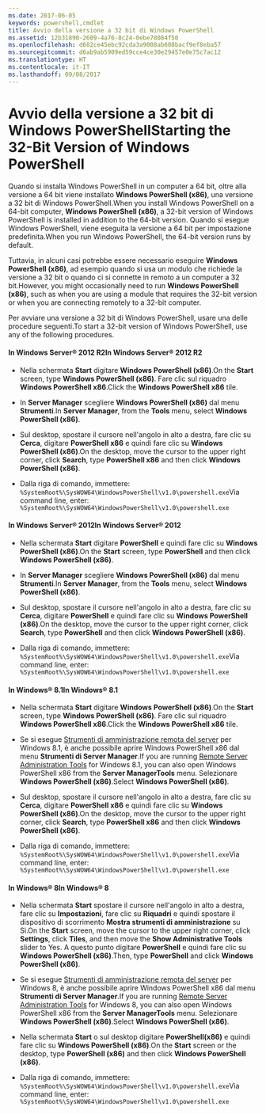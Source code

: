 ```yaml
---
ms.date: 2017-06-05
keywords: powershell,cmdlet
title: Avvio della versione a 32 bit di Windows PowerShell
ms.assetid: 12b31890-2609-4a76-8c24-0ebe78084f50
ms.openlocfilehash: d682ce45ebc92cda3a9008ab608bacf9ef8eba57
ms.sourcegitcommit: d6ab9ab5909ed59cce4ce30e29457e0e75c7ac12
ms.translationtype: HT
ms.contentlocale: it-IT
ms.lasthandoff: 09/08/2017
---
```

# <a name="starting-the-32-bit-version-of-windows-powershell"></a><span data-ttu-id="fb373-103">Avvio della versione a 32 bit di Windows PowerShell</span><span class="sxs-lookup"><span data-stu-id="fb373-103">Starting the 32-Bit Version of Windows PowerShell</span></span>
<span data-ttu-id="fb373-104">Quando si installa Windows PowerShell in un computer a 64 bit, oltre alla versione a 64 bit viene installato **Windows PowerShell (x86)**, una versione a 32 bit di Windows PowerShell.</span><span class="sxs-lookup"><span data-stu-id="fb373-104">When you install Windows PowerShell on a 64-bit computer, **Windows PowerShell (x86)**, a 32-bit version of Windows PowerShell is installed in addition to the 64-bit version.</span></span> <span data-ttu-id="fb373-105">Quando si esegue Windows PowerShell, viene eseguita la versione a 64 bit per impostazione predefinita.</span><span class="sxs-lookup"><span data-stu-id="fb373-105">When you run Windows PowerShell, the 64-bit version runs by default.</span></span>

<span data-ttu-id="fb373-106">Tuttavia, in alcuni casi potrebbe essere necessario eseguire **Windows PowerShell (x86)**, ad esempio quando si usa un modulo che richiede la versione a 32 bit o quando ci si connette in remoto a un computer a 32 bit.</span><span class="sxs-lookup"><span data-stu-id="fb373-106">However, you might occasionally need to run **Windows PowerShell (x86)**, such as when you are using a module that requires the 32-bit version or when you are connecting remotely to a 32-bit computer.</span></span>

<span data-ttu-id="fb373-107">Per avviare una versione a 32 bit di Windows PowerShell, usare una delle procedure seguenti.</span><span class="sxs-lookup"><span data-stu-id="fb373-107">To start a 32-bit version of Windows PowerShell, use any of the following procedures.</span></span>

#### <a name="in-windows-server-2012-r2"></a><span data-ttu-id="fb373-108">In Windows Server® 2012 R2</span><span class="sxs-lookup"><span data-stu-id="fb373-108">In Windows Server® 2012 R2</span></span>

- <span data-ttu-id="fb373-109">Nella schermata **Start** digitare **Windows PowerShell (x86)**.</span><span class="sxs-lookup"><span data-stu-id="fb373-109">On the **Start** screen, type **Windows PowerShell (x86)**.</span></span> <span data-ttu-id="fb373-110">Fare clic sul riquadro **Windows PowerShell x86**.</span><span class="sxs-lookup"><span data-stu-id="fb373-110">Click the **Windows PowerShell x86** tile.</span></span>

- <span data-ttu-id="fb373-111">In **Server Manager** scegliere **Windows PowerShell (x86)** dal menu **Strumenti**.</span><span class="sxs-lookup"><span data-stu-id="fb373-111">In **Server Manager**, from the **Tools** menu, select **Windows PowerShell (x86)**.</span></span>

- <span data-ttu-id="fb373-112">Sul desktop, spostare il cursore nell'angolo in alto a destra, fare clic su **Cerca**, digitare **PowerShell x86** e quindi fare clic su **Windows PowerShell (x86)**.</span><span class="sxs-lookup"><span data-stu-id="fb373-112">On the desktop, move the cursor to the upper right corner, click **Search**, type **PowerShell x86** and then click **Windows PowerShell (x86)**.</span></span>

- <span data-ttu-id="fb373-113">Dalla riga di comando, immettere: `%SystemRoot%\SysWOW64\WindowsPowerShell\v1.0\powershell.exe`</span><span class="sxs-lookup"><span data-stu-id="fb373-113">Via command line, enter: `%SystemRoot%\SysWOW64\WindowsPowerShell\v1.0\powershell.exe`</span></span>

#### <a name="in-windows-server-2012"></a><span data-ttu-id="fb373-114">In Windows Server® 2012</span><span class="sxs-lookup"><span data-stu-id="fb373-114">In Windows Server® 2012</span></span>

- <span data-ttu-id="fb373-115">Nella schermata **Start** digitare **PowerShell** e quindi fare clic su **Windows PowerShell (x86)**.</span><span class="sxs-lookup"><span data-stu-id="fb373-115">On the **Start** screen, type **PowerShell** and then click **Windows PowerShell (x86)**.</span></span>

- <span data-ttu-id="fb373-116">In **Server Manager** scegliere **Windows PowerShell (x86)** dal menu **Strumenti**.</span><span class="sxs-lookup"><span data-stu-id="fb373-116">In **Server Manager**, from the **Tools** menu, select **Windows PowerShell (x86)**.</span></span>

- <span data-ttu-id="fb373-117">Sul desktop, spostare il cursore nell'angolo in alto a destra, fare clic su **Cerca**, digitare **PowerShell** e quindi fare clic su **Windows PowerShell (x86)**.</span><span class="sxs-lookup"><span data-stu-id="fb373-117">On the desktop, move the cursor to the upper right corner, click **Search**, type **PowerShell** and then click **Windows PowerShell (x86)**.</span></span>

- <span data-ttu-id="fb373-118">Dalla riga di comando, immettere: `%SystemRoot%\SysWOW64\WindowsPowerShell\v1.0\powershell.exe`</span><span class="sxs-lookup"><span data-stu-id="fb373-118">Via command line, enter: `%SystemRoot%\SysWOW64\WindowsPowerShell\v1.0\powershell.exe`</span></span>

#### <a name="in-windows-81"></a><span data-ttu-id="fb373-119">In Windows® 8.1</span><span class="sxs-lookup"><span data-stu-id="fb373-119">In Windows® 8.1</span></span>

- <span data-ttu-id="fb373-120">Nella schermata **Start** digitare **Windows PowerShell (x86)**.</span><span class="sxs-lookup"><span data-stu-id="fb373-120">On the **Start** screen, type **Windows PowerShell (x86)**.</span></span> <span data-ttu-id="fb373-121">Fare clic sul riquadro **Windows PowerShell x86**.</span><span class="sxs-lookup"><span data-stu-id="fb373-121">Click the **Windows PowerShell x86** tile.</span></span>

- <span data-ttu-id="fb373-122">Se si esegue [Strumenti di amministrazione remota del server](http://go.microsoft.com/fwlink/?LinkID=304145) per Windows 8.1, è anche possibile aprire Windows PowerShell x86 dal menu **Strumenti di Server Manager**.</span><span class="sxs-lookup"><span data-stu-id="fb373-122">If you are running [Remote Server Administration Tools](http://go.microsoft.com/fwlink/?LinkID=304145) for Windows 8.1, you can also open Windows PowerShell x86 from the **Server ManagerTools** menu.</span></span> <span data-ttu-id="fb373-123">Selezionare **Windows PowerShell (x86)**.</span><span class="sxs-lookup"><span data-stu-id="fb373-123">Select **Windows PowerShell (x86)**.</span></span>

- <span data-ttu-id="fb373-124">Sul desktop, spostare il cursore nell'angolo in alto a destra, fare clic su **Cerca**, digitare **PowerShell x86** e quindi fare clic su **Windows PowerShell (x86)**.</span><span class="sxs-lookup"><span data-stu-id="fb373-124">On the desktop, move the cursor to the upper right corner, click **Search**, type **PowerShell x86** and then click **Windows PowerShell (x86)**.</span></span>
   
- <span data-ttu-id="fb373-125">Dalla riga di comando, immettere: `%SystemRoot%\SysWOW64\WindowsPowerShell\v1.0\powershell.exe`</span><span class="sxs-lookup"><span data-stu-id="fb373-125">Via command line, enter: `%SystemRoot%\SysWOW64\WindowsPowerShell\v1.0\powershell.exe`</span></span>

#### <a name="in-windows-8"></a><span data-ttu-id="fb373-126">In Windows® 8</span><span class="sxs-lookup"><span data-stu-id="fb373-126">In Windows® 8</span></span>

- <span data-ttu-id="fb373-127">Nella schermata **Start** spostare il cursore nell'angolo in alto a destra, fare clic su **Impostazioni**, fare clic su **Riquadri** e quindi spostare il dispositivo di scorrimento **Mostra strumenti di amministrazione** su Sì.</span><span class="sxs-lookup"><span data-stu-id="fb373-127">On the **Start** screen, move the cursor to the upper right corner, click **Settings**, click **Tiles**, and then move the **Show Administrative Tools** slider to Yes.</span></span> <span data-ttu-id="fb373-128">A questo punto digitare **PowerShell** e quindi fare clic su **Windows PowerShell (x86)**.</span><span class="sxs-lookup"><span data-stu-id="fb373-128">Then, type **PowerShell** and click **Windows PowerShell (x86)**.</span></span>

- <span data-ttu-id="fb373-129">Se si esegue [Strumenti di amministrazione remota del server](http://www.microsoft.com/download/details.aspx?id=28972) per Windows 8, è anche possibile aprire Windows PowerShell x86 dal menu **Strumenti di Server Manager**.</span><span class="sxs-lookup"><span data-stu-id="fb373-129">If you are running [Remote Server Administration Tools](http://www.microsoft.com/download/details.aspx?id=28972) for Windows 8, you can also open Windows PowerShell x86 from the **Server ManagerTools** menu.</span></span> <span data-ttu-id="fb373-130">Selezionare **Windows PowerShell (x86)**.</span><span class="sxs-lookup"><span data-stu-id="fb373-130">Select **Windows PowerShell (x86)**.</span></span>

- <span data-ttu-id="fb373-131">Nella schermata **Start** o sul desktop digitare **PowerShell(x86)** e quindi fare clic su **Windows PowerShell (x86)**.</span><span class="sxs-lookup"><span data-stu-id="fb373-131">On the **Start** screen or the desktop, type **PowerShell (x86)** and then click **Windows PowerShell (x86)**.</span></span>

- <span data-ttu-id="fb373-132">Dalla riga di comando, immettere: `%SystemRoot%\SysWOW64\WindowsPowerShell\v1.0\powershell.exe`</span><span class="sxs-lookup"><span data-stu-id="fb373-132">Via command line, enter: `%SystemRoot%\SysWOW64\WindowsPowerShell\v1.0\powershell.exe`</span></span>

